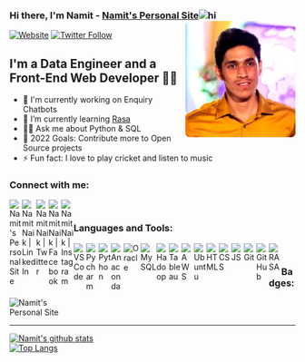 ### Hi there, I'm Namit - [Namit's Personal Site][website]<img src="https://user-images.githubusercontent.com/1303154/88677602-1635ba80-d120-11ea-84d8-d263ba5fc3c0.gif" height = "30px" width="30px" alt="hi"><img  align="right"  alt="Profile Pic" height="205px"  src="https://github.com/NamitNaik/NamitNaik/blob/main/Self.png"/>

[![Website](https://img.shields.io/website?label=Namit's-Personal-Site&style=for-the-badge&url=https%3A%2F%2FNamit's-Personal-Site)](https://namitnaik.github.io/HTML-Personal-Site/)
[![Twitter Follow](https://img.shields.io/twitter/follow/NamitNaik23?color=1DA1F2&logo=twitter&style=for-the-badge)](https://twitter.com/intent/follow?original_referer=https%3A%2F%2Fgithub.com%2FNamitNaik23&screen_name=NamitNaik23) 
## I'm a Data Engineer and a Front-End Web Developer 👨‍💻

- 🔭 I'm currently working on Enquiry Chatbots
- 🌱 I’m currently learning [Rasa][RASA]
- 🙋‍♂️ Ask me about Python & SQL                       
- 🥅 2022 Goals: Contribute more to Open Source projects
- ⚡ Fun fact: I love to play cricket and listen to music

### Connect with me:


[<img align="left" alt="Namit's Personal Site" width="22px" src="https://i.dlpng.com/static/png/6712016_preview.png"/>][website]
[<img align="left" alt="NamitNaik | LinkedIn" width="25px" src="https://img.icons8.com/color/240/undefined/linkedin.png" />][linkedin]
[<img align="left" alt="NamitNaik | Twitter" width="22px" src="https://img.icons8.com/fluent/48/000000/twitter.png" />][twitter]
[<img align="left" alt="NamitNaik | Facebook" width="22px" src="https://upload.wikimedia.org/wikipedia/commons/thumb/5/51/Facebook_f_logo_%282019%29.svg/100px-Facebook_f_logo_%282019%29.svg.png" />][facebook]
[<img align="left" alt="NamitNaik | Instagram" width="22px" src="https://upload.wikimedia.org/wikipedia/commons/thumb/e/e7/Instagram_logo_2016.svg/132px-Instagram_logo_2016.svg.png" />][instagram]

<br />

### Languages and Tools:

<img align="left" alt="VS Code" width="22px" src="https://img.icons8.com/fluent/48/4a90e2/visual-studio-code-2019.png"/>
<img align="left" alt="Pycharm" width="22px" src="https://img.icons8.com/color/48/000000/pycharm.png"/>
<img align="left" alt="Python" width="22px" src="https://img.icons8.com/color/48/4a90e2/python.png"/>
<img align="left" alt="Anaconda" width="22px" src="https://img.icons8.com/dusk/64/000000/anaconda.png"/>
<img align="left" alt="Oracle" width="30px" src="https://img.icons8.com/color/48/000000/oracle-logo.png"/>
<img align="left" alt="MySQL" width="28px" src="https://img.icons8.com/color/50/000000/mysql-logo.png"/>
<img align="left" alt="Hadoop" width="22px" src="https://img.icons8.com/color/48/000000/hadoop-distributed-file-system.png"/>
<img align="left" alt="Tableau" width="22px" src="https://img.icons8.com/color/48/000000/tableau-software.png"/>
<img align="left" alt="AWS" width="22px" src="https://img.icons8.com/color/48/000000/amazon-web-services.png"/>
<img align="left" alt="Ubuntu" width="22px" src="https://img.icons8.com/color/48/000000/ubuntu--v1.png"/>
<img align="left" alt="HTML" width="22px" src="https://img.icons8.com/color/48/4a90e2/html-5.png"/>
<img align="left" alt="CSS" width="22px" src="https://img.icons8.com/color/48/26e07f/css3.png"/>
<img align="left" alt="JS" width="22px" src="https://img.icons8.com/color/48/26e07f/javascript.png"/>
<img align="left" alt="Git" width="22px" src="https://img.icons8.com/color/48/26e07f/git.png"/>
<img align="left" alt="GitHub" width="22px" src="https://img.icons8.com/nolan/64/github.png"/>
<img align="left" alt="RASA" width="22px" src="https://www.gartner.com/imagesrv/peer-insights/vendors/logos/rasa.svg"/>

<br />

### Badges:

[<img align="left" alt="Namit's Personal Site" width="100px" src="https://images.credly.com/size/680x680/images/00634f82-b07f-4bbd-a6bb-53de397fc3a6/image.png"/>][website]


[website]: https://namitnaik.github.io/HTML-Personal-Site/
[linkedin]: https://www.linkedin.com/in/namit-naik-496183194/
[twitter]: https://twitter.com/NamitNaik23
[facebook]: https://www.facebook.com/namit.naik.79
[instagram]: https://www.instagram.com/namitnaik_23/
[RASA]: https://rasa.com/

<br />
<br />


---
[![Namit's github stats](https://github-readme-stats.vercel.app/api?username=NamitNaik&show_icons=true&theme=tokyonight&hide_border=true)](https://github.com/anuraghazra/github-readme-stats) 
<br />
[![Top Langs](https://github-readme-stats.vercel.app/api/top-langs/?username=NamitNaik&layout=compact&theme=tokyonight&hide_border=true&card_width=445)](https://github.com/anuraghazra/github-readme-stats)
